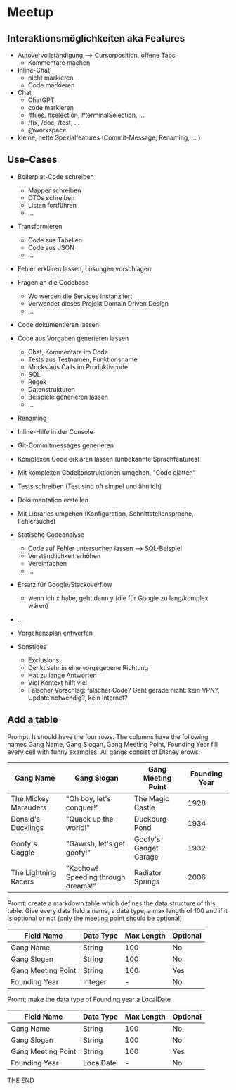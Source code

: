# Meetup

## Interaktionsmöglichkeiten aka Features

- Autovervollständigung --> Cursorposition, offene Tabs
  - Kommentare machen
- Inline-Chat
  - nicht markieren
  - Code markieren
- Chat
  - ChatGPT
  - code markieren
  - #files, #selection, #terminalSelection, …
  - /fix, /doc, /test, ...
  - @workspace
- kleine, nette Spezialfeatures (Commit-Message, Renaming, ... )

## Use-Cases

- Boilerplat-Code schreiben
  - Mapper schreiben
  - DTOs schreiben
  - Listen fortführen
  - ...
- Transformieren
  - Code aus Tabellen
  - Code aus JSON
  - ...
- Fehler erklären lassen, Lösungen vorschlagen
- Fragen an die Codebase
  - Wo werden die Services instanziiert
  - Verwendet dieses Projekt Domain Driven Design
  - ...
- Code dokumentieren lassen
- Code aus Vorgaben generieren lassen
  - Chat, Kommentare im Code
  - Tests aus Testnamen, Funktionsname
  - Mocks aus Calls im Produktivcode
  - SQL
  - Regex
  - Datenstrukturen
  - Beispiele generieren lassen
  - ...
- Renaming
- Inline-Hilfe in der Console
- Git-Commitmessages generieren
- Komplexen Code erklären lassen (unbekannte Sprachfeatures)
- Mit komplexen Codekonstruktionen umgehen, "Code glätten"
- Tests schreiben (Test sind oft simpel und ähnlich)
- Dokumentation erstellen
- Mit Libraries umgehen (Konfiguration, Schnittstellensprache, Fehlersuche)
- Statische Codeanalyse
  - Code auf Fehler untersuchen lassen --> SQL-Beispiel
  - Verständlichkeit erhöhen
  - Vereinfachen
  - ...
- Ersatz für Google/Stackoverflow
  - wenn ich x habe, geht dann y (die für Google zu lang/komplex wären)
- ...
- Vorgehensplan entwerfen

- Sonstiges
  - Exclusions:
  - Denkt sehr in eine vorgegebene Richtung
  - Hat zu lange Antworten
  - Viel Kontext hilft viel
  - Falscher Vorschlag: falscher Code?
    Geht gerade nicht: kein VPN?, Update notwendig?, kein Internet?

## Add a table

Prompt: It should have the four rows. The columns have the following names Gang Name, Gang Slogan, Gang Meeting Point,
Founding Year
fill every cell with funny examples. All gangs consist of Disney erows.

| Gang Name            | Gang Slogan                        | Gang Meeting Point    | Founding Year |
|----------------------|------------------------------------|-----------------------|---------------|
| The Mickey Marauders | "Oh boy, let's conquer!"           | The Magic Castle      | 1928          |
| Donald's Ducklings   | "Quack up the world!"              | Duckburg Pond         | 1934          |
| Goofy's Gaggle       | "Gawrsh, let's get goofy!"         | Goofy's Gadget Garage | 1932          |
| The Lightning Racers | "Kachow! Speeding through dreams!" | Radiator Springs      | 2006          |

Promt: create a markdown table which defines the data structure of this table. Give every data field a name, a data
type, a max
length of 100 and if it is optional or not (only the meeting point should be optional)

| Field Name         | Data Type | Max Length | Optional |
|--------------------|-----------|------------|----------|
| Gang Name          | String    | 100        | No       |
| Gang Slogan        | String    | 100        | No       |
| Gang Meeting Point | String    | 100        | Yes      |
| Founding Year      | Integer   | -          | No       |

Promt: make the data type of Founding year a LocalDate

| Field Name         | Data Type | Max Length | Optional |
|--------------------|-----------|------------|----------|
| Gang Name          | String    | 100        | No       |
| Gang Slogan        | String    | 100        | No       |
| Gang Meeting Point | String    | 100        | Yes      |
| Founding Year      | LocalDate | -          | No       |

THE END